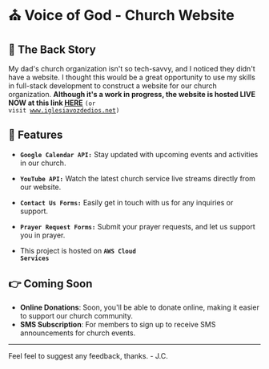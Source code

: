# ⛪️ Voice of God - Church Website

## 📕 The Back Story

My dad's church organization isn't so tech-savvy, and I noticed they didn't have a website. I thought this would be a great opportunity to use my skills in full-stack development to construct a website for our church organization. <strong>Although it's a work in progress, the website is hosted LIVE NOW at this link [HERE](https://www.iglesiavozdedios.net)</strong> <code>(or visit www.iglesiavozdedios.net)</code>

## 🌟 Features

- <code>**Google Calendar API:**</code> Stay updated with upcoming events and activities in our church.
  
- <code>**YouTube API:**</code> Watch the latest church service live streams directly from our website.
  
- <code>**Contact Us Forms:**</code> Easily get in touch with us for any inquiries or support.
  
- <code>**Prayer Request Forms:**</code> Submit your prayer requests, and let us support you in prayer.

- This project is hosted on <code>**AWS Cloud Services**</code>

## 👉 Coming Soon

- **Online Donations**: Soon, you'll be able to donate online, making it easier to support our church community.
- **SMS Subscription**: For members to sign up to receive SMS announcements for church events.

---

Feel feel to suggest any feedback, thanks. - J.C. 
